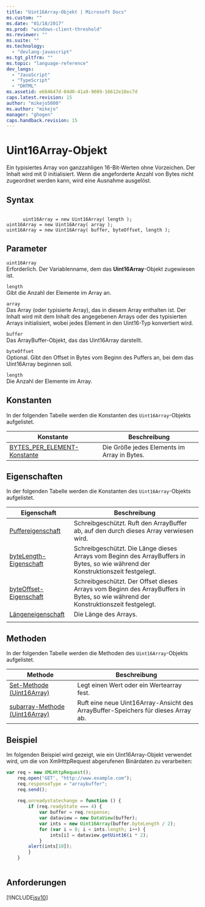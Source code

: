 ```yaml
---
title: "Uint16Array-Objekt | Microsoft Docs"
ms.custom: ""
ms.date: "01/18/2017"
ms.prod: "windows-client-threshold"
ms.reviewer: ""
ms.suite: ""
ms.technology: 
  - "devlang-javascript"
ms.tgt_pltfrm: ""
ms.topic: "language-reference"
dev_langs: 
  - "JavaScript"
  - "TypeScript"
  - "DHTML"
ms.assetid: e684647d-04d0-41a9-9089-16612e18ec7d
caps.latest.revision: 15
author: "mikejo5000"
ms.author: "mikejo"
manager: "ghogen"
caps.handback.revision: 15
---
```

# Uint16Array-Objekt
Ein typisiertes Array von ganzzahligen 16\-Bit\-Werten ohne Vorzeichen.  Der Inhalt wird mit 0 initialisiert.  Wenn die angeforderte Anzahl von Bytes nicht zugeordnet werden kann, wird eine Ausnahme ausgelöst.  
  
## Syntax  
  
```  
  
      uint16Array = new Uint16Array( length );  
uint16Array = new Uint16Array( array );  
uint16Array = new Uint16Array( buffer, byteOffset, length );  
```  
  
## Parameter  
 `uint16Array`  
 Erforderlich.  Der Variablenname, dem das **Uint16Array**\-Objekt zugewiesen ist.  
  
 `length`  
 Gibt die Anzahl der Elemente im Array an.  
  
 `array`  
 Das Array \(oder typisierte Array\), das in diesem Array enthalten ist.  Der Inhalt wird mit dem Inhalt des angegebenen Arrays oder des typisierten Arrays initialisiert, wobei jedes Element in den Uint16\-Typ konvertiert wird.  
  
 `buffer`  
 Das ArrayBuffer\-Objekt, das das Uint16Array darstellt.  
  
 `byteOffset`  
 Optional.  Gibt den Offset in Bytes vom Beginn des Puffers an, bei dem das Uint16Array beginnen soll.  
  
 `length`  
 Die Anzahl der Elemente im Array.  
  
## Konstanten  
 In der folgenden Tabelle werden die Konstanten des `Uint16Array`\-Objekts aufgelistet.  
  
|Konstante|Beschreibung|  
|---------------|------------------|  
|[BYTES\_PER\_ELEMENT\-Konstante](../../javascript/reference/bytes-per-element-constant-uint16array.md)|Die Größe jedes Elements im Array in Bytes.|  
  
## Eigenschaften  
 In der folgenden Tabelle werden die Konstanten des `Uint16Array`\-Objekts aufgelistet.  
  
|Eigenschaft|Beschreibung|  
|-----------------|------------------|  
|[Puffereigenschaft](../../javascript/reference/buffer-property-uint16array.md)|Schreibgeschützt.  Ruft den ArrayBuffer ab, auf den durch dieses Array verwiesen wird.|  
|[byteLength\-Eigenschaft](../../javascript/reference/bytelength-property-uint16array.md)|Schreibgeschützt.  Die Länge dieses Arrays vom Beginn des ArrayBuffers in Bytes, so wie während der Konstruktionszeit festgelegt.|  
|[byteOffset\-Eigenschaft](../../javascript/reference/byteoffset-property-uint16array.md)|Schreibgeschützt.  Der Offset dieses Arrays vom Beginn des ArrayBuffers in Bytes, so wie während der Konstruktionszeit festgelegt.|  
|[Längeneigenschaft](../../javascript/reference/length-property-uint16array.md)|Die Länge des Arrays.|  
|||  
  
## Methoden  
 In der folgenden Tabelle werden die Methoden des `Uint16Array`\-Objekts aufgelistet.  
  
|Methode|Beschreibung|  
|-------------|------------------|  
|[Set\-Methode \(Uint16Array\)](../../javascript/reference/set-method-uint16array.md)|Legt einen Wert oder ein Wertearray fest.|  
|[subarray\-Methode \(Uint16Array\)](../../javascript/reference/subarray-method-uint16array.md)|Ruft eine neue Uint16Array\-Ansicht des ArrayBuffer\-Speichers für dieses Array ab.|  
  
## Beispiel  
 Im folgenden Beispiel wird gezeigt, wie ein Uint16Array\-Objekt verwendet wird, um die von XmlHttpRequest abgerufenen Binärdaten zu verarbeiten:  
  
```javascript  
var req = new XMLHttpRequest();  
    req.open('GET', "http://www.example.com");  
    req.responseType = "arraybuffer";  
    req.send();  
  
    req.onreadystatechange = function () {  
        if (req.readyState === 4) {  
            var buffer = req.response;  
            var dataview = new DataView(buffer);  
            var ints = new Uint16Array(buffer.byteLength / 2);  
            for (var i = 0; i < ints.length; i++) {  
                ints[i] = dataview.getUint16(i * 2);  
            }  
        alert(ints[10]);  
        }  
    }  
  
```  
  
## Anforderungen  
 [!INCLUDE[jsv10](../../javascript/reference/includes/jsv10-md.md)]